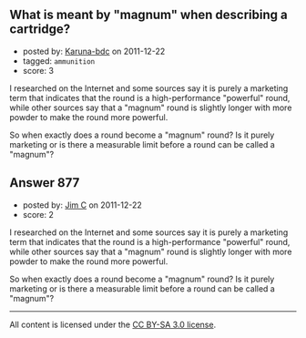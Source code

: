 ## What is meant by "magnum" when describing a cartridge?

- posted by: [Karuna-bdc](https://stackexchange.com/users/-1/318-karuna-bdc) on 2011-12-22
- tagged: `ammunition`
- score: 3

I researched on the Internet and some sources say it is purely a marketing term that indicates that the round is a high-performance "powerful" round, while other sources say that a "magnum" round is slightly longer with more powder to make the round more powerful. 

So when exactly does a round become a "magnum" round? Is it purely marketing or is there a measurable limit before a round can be called a "magnum"?  


## Answer 877

- posted by: [Jim C](https://stackexchange.com/users/-1/225-jim-c) on 2011-12-22
- score: 2

I researched on the Internet and some sources say it is purely a marketing term that indicates that the round is a high-performance "powerful" round, while other sources say that a "magnum" round is slightly longer with more powder to make the round more powerful. 

So when exactly does a round become a "magnum" round? Is it purely marketing or is there a measurable limit before a round can be called a "magnum"?  



---

All content is licensed under the [CC BY-SA 3.0 license](https://creativecommons.org/licenses/by-sa/3.0/).
